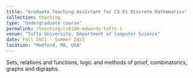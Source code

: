 ```yaml
---
title: "Graduate Teaching Assistant for CS 61 Discrete Mathematics"
collection: teaching
type: "Undergraduate course"
permalink: /teaching/cs61dm-edwards-tufts-1
venue: "Tufts University, Department of Computer Science"
date: Fall 2021 - Summer 2023
location: "Medford, MA, USA"
---
```


Sets, relations and functions, logic and methods of proof, combinatorics, graphs and digraphs.
